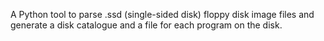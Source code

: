 A Python tool to parse .ssd (single-sided disk) floppy disk image files and generate a disk catalogue and a file for each program on the disk.
